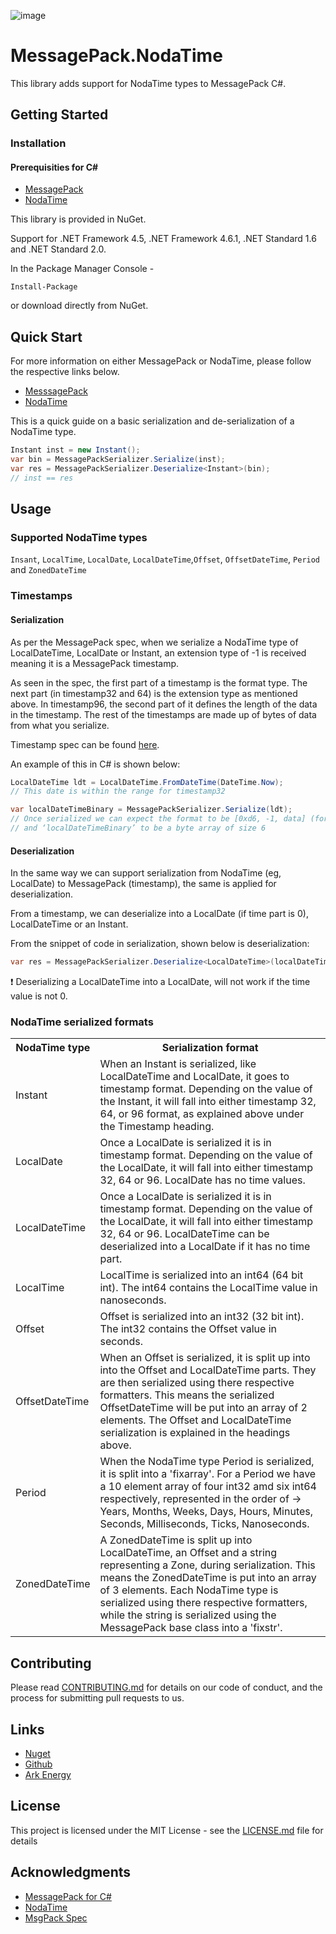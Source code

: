![image](http://www.ark-energy.eu/wp-content/uploads/ark-dark.png)
# MessagePack.NodaTime

This library adds support for NodaTime types to MessagePack C#.

## Getting Started

### Installation
#### Prerequisities for C#
* [MessagePack](https://www.nuget.org/packages/MessagePack/)
* [NodaTime](https://www.nuget.org/packages/NodaTime/)


This library is provided in NuGet.

Support for .NET Framework 4.5, .NET Framework 4.6.1, .NET Standard 1.6 and .NET Standard 2.0.

In the Package Manager Console -
```
Install-Package
```
or download directly from NuGet.

## Quick Start
For more information on either MessagePack or NodaTime, please follow the respective links below. 
* [MesssagePack](https://github.com/neuecc/MessagePack-CSharp/blob/master/README.md)
* [NodaTime](https://nodatime.org/)

This is a quick guide on a basic serialization and de-serialization of a NodaTime type.

```csharp
Instant inst = new Instant();
var bin = MessagePackSerializer.Serialize(inst);
var res = MessagePackSerializer.Deserialize<Instant>(bin);
// inst == res
```

## Usage
### Supported NodaTime types
 `Insant`, `LocalTime`,  `LocalDate`,  `LocalDateTime`,`Offset`, `OffsetDateTime`, `Period` and `ZonedDateTime`

### Timestamps
#### Serialization
As per the MessagePack spec, when we serialize a NodaTime type of LocalDateTime, LocalDate or Instant, an extension type of -1 is received meaning it is a MessagePack timestamp.

As seen in the spec, the first part of a timestamp is the format type. The next part (in timestamp32 and 64) is the extension type as mentioned above. In timestamp96, the second part of it defines the length of the data in the timestamp. The rest of the timestamps are made up of bytes of data from what you serialize.

Timestamp spec can be found [here](https://github.com/msgpack/msgpack/blob/master/spec.md#timestamp-extension-type).

An example of this in C# is shown below:
```csharp
LocalDateTime ldt = LocalDateTime.FromDateTime(DateTime.Now);
// This date is within the range for timestamp32

var localDateTimeBinary = MessagePackSerializer.Serialize(ldt);
// Once serialized we can expect the format to be [0xd6, -1, data] (format, extension type, data in bytes),
// and ‘localDateTimeBinary’ to be a byte array of size 6
```

#### Deserialization
In the same way we can support serialization from NodaTime (eg, LocalDate) to MessagePack (timestamp), the same is applied for deserialization. 

From a timestamp, we can deserialize into a LocalDate (if time part is 0), LocalDateTime or an Instant.

From the snippet of code in serialization, shown below is deserialization:
```csharp
var res = MessagePackSerializer.Deserialize<LocalDateTime>(localDateTimeBinary);
```
:heavy_exclamation_mark: Deserializing a LocalDateTime into a LocalDate, will not work if the time value is not 0.

### NodaTime serialized formats
<table>
  <tr><th>NodaTime type</th><th>Serialization format</th></tr>
  <tr><td>Instant</td><td>When an Instant is serialized, like LocalDateTime and LocalDate, it goes to timestamp format. Depending on the value of the Instant, it will fall into either timestamp 32, 64, or 96 format, as explained above under the Timestamp heading.</td></tr>
  <tr><td>LocalDate</td><td>Once a LocalDate is serialized it is in timestamp format. Depending on the value of the LocalDate, it will fall into either timestamp 32, 64 or 96. LocalDate has no time values.</td></tr>
  <tr><td>LocalDateTime</td><td>Once a LocalDate is serialized it is in timestamp format. Depending on the value of the LocalDate, it will fall into either timestamp 32, 64 or 96. LocalDateTime can be deserialized into a LocalDate if it has no time part.</td></tr>
  <tr><td>LocalTime</td><td>LocalTime is serialized into an int64 (64 bit int). The int64 contains the LocalTime value in nanoseconds.</td></tr>
  <tr><td>Offset</td><td>Offset is serialized into an int32 (32 bit int). The int32 contains the Offset value in seconds.</td></tr>
  <tr><td>OffsetDateTime</td><td>When an Offset is serialized, it is split up into into the Offset and LocalDateTime parts.
They are then serialized using there respective formatters. 
This means the serialized OffsetDateTime will be put into an array of 2 elements.
The Offset and LocalDateTime serialization is explained in the headings above.</td></tr>
  <tr><td>Period</td><td>When the NodaTime type Period is serialized, it is split into a 'fixarray'. 
For a Period we have a 10 element array of four int32 amd six int64 respectively, represented in the order of → 
Years, Months, Weeks, Days, Hours, Minutes, Seconds, Milliseconds, Ticks, Nanoseconds.</td></tr>
  <tr><td>ZonedDateTime</td><td>A ZonedDateTime is split up into LocalDateTime, an Offset and a string representing a Zone, during serialization.
This means the ZonedDateTime is put into an array of 3 elements.
Each NodaTime type is serialized using there respective formatters, 
while the string is serialized using the MessagePack base class into a 'fixstr'.</td></tr>
  
</table>

## Contributing
Please read [CONTRIBUTING.md]() for details on our code of conduct, and the process for submitting pull requests to us.

## Links
* [Nuget]()
* [Github](https://github.com/ARKlab/MessagePack)
* [Ark Energy](http://www.ark-energy.eu/)


## License
This project is licensed under the MIT License - see the [LICENSE.md](https://github.com/ARKlab/MessagePack/blob/feature/Create-Nodatime-Extensions/LICENSE) file for details

## Acknowledgments
* [MessagePack for C#](https://github.com/neuecc/MessagePack-CSharp)
* [NodaTime](https://nodatime.org/)
* [MsgPack Spec](https://github.com/msgpack/msgpack/blob/master/spec.md)
